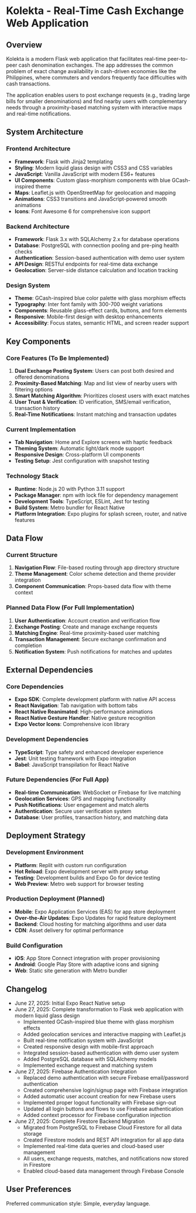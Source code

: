 # Kolekta - Real-Time Cash Exchange Web Application

## Overview

Kolekta is a modern Flask web application that facilitates real-time peer-to-peer cash denomination exchanges. The app addresses the common problem of exact change availability in cash-driven economies like the Philippines, where commuters and vendors frequently face difficulties with cash transactions.

The application enables users to post exchange requests (e.g., trading large bills for smaller denominations) and find nearby users with complementary needs through a proximity-based matching system with interactive maps and real-time notifications.

## System Architecture

### Frontend Architecture
- **Framework**: Flask with Jinja2 templating
- **Styling**: Modern liquid glass design with CSS3 and CSS variables
- **JavaScript**: Vanilla JavaScript with modern ES6+ features
- **UI Components**: Custom glass-morphism components with blue GCash-inspired theme
- **Maps**: Leaflet.js with OpenStreetMap for geolocation and mapping
- **Animations**: CSS3 transitions and JavaScript-powered smooth animations
- **Icons**: Font Awesome 6 for comprehensive icon support

### Backend Architecture
- **Framework**: Flask 3.x with SQLAlchemy 2.x for database operations
- **Database**: PostgreSQL with connection pooling and pre-ping health checks
- **Authentication**: Session-based authentication with demo user system
- **API Design**: RESTful endpoints for real-time data exchange
- **Geolocation**: Server-side distance calculation and location tracking

### Design System
- **Theme**: GCash-inspired blue color palette with glass morphism effects
- **Typography**: Inter font family with 300-700 weight variations
- **Components**: Reusable glass-effect cards, buttons, and form elements
- **Responsive**: Mobile-first design with desktop enhancements
- **Accessibility**: Focus states, semantic HTML, and screen reader support

## Key Components

### Core Features (To Be Implemented)
1. **Dual Exchange Posting System**: Users can post both desired and offered denominations
2. **Proximity-Based Matching**: Map and list view of nearby users with filtering options
3. **Smart Matching Algorithm**: Prioritizes closest users with exact matches
4. **User Trust & Verification**: ID verification, SMS/email verification, transaction history
5. **Real-Time Notifications**: Instant matching and transaction updates

### Current Implementation
- **Tab Navigation**: Home and Explore screens with haptic feedback
- **Theming System**: Automatic light/dark mode support
- **Responsive Design**: Cross-platform UI components
- **Testing Setup**: Jest configuration with snapshot testing

### Technology Stack
- **Runtime**: Node.js 20 with Python 3.11 support
- **Package Manager**: npm with lock file for dependency management
- **Development Tools**: TypeScript, ESLint, Jest for testing
- **Build System**: Metro bundler for React Native
- **Platform Integration**: Expo plugins for splash screen, router, and native features

## Data Flow

### Current Structure
1. **Navigation Flow**: File-based routing through app directory structure
2. **Theme Management**: Color scheme detection and theme provider integration
3. **Component Communication**: Props-based data flow with theme context

### Planned Data Flow (For Full Implementation)
1. **User Authentication**: Account creation and verification flow
2. **Exchange Posting**: Create and manage exchange requests
3. **Matching Engine**: Real-time proximity-based user matching
4. **Transaction Management**: Secure exchange confirmation and completion
5. **Notification System**: Push notifications for matches and updates

## External Dependencies

### Core Dependencies
- **Expo SDK**: Complete development platform with native API access
- **React Navigation**: Tab navigation with bottom tabs
- **React Native Reanimated**: High-performance animations
- **React Native Gesture Handler**: Native gesture recognition
- **Expo Vector Icons**: Comprehensive icon library

### Development Dependencies
- **TypeScript**: Type safety and enhanced developer experience
- **Jest**: Unit testing framework with Expo integration
- **Babel**: JavaScript transpilation for React Native

### Future Dependencies (For Full App)
- **Real-time Communication**: WebSocket or Firebase for live matching
- **Geolocation Services**: GPS and mapping functionality
- **Push Notifications**: User engagement and match alerts
- **Authentication**: Secure user verification system
- **Database**: User profiles, transaction history, and matching data

## Deployment Strategy

### Development Environment
- **Platform**: Replit with custom run configuration
- **Hot Reload**: Expo development server with proxy setup
- **Testing**: Development builds and Expo Go for device testing
- **Web Preview**: Metro web support for browser testing

### Production Deployment (Planned)
- **Mobile**: Expo Application Services (EAS) for app store deployment
- **Over-the-Air Updates**: Expo Updates for rapid feature deployment
- **Backend**: Cloud hosting for matching algorithms and user data
- **CDN**: Asset delivery for optimal performance

### Build Configuration
- **iOS**: App Store Connect integration with proper provisioning
- **Android**: Google Play Store with adaptive icons and signing
- **Web**: Static site generation with Metro bundler

## Changelog

- June 27, 2025: Initial Expo React Native setup
- June 27, 2025: Complete transformation to Flask web application with modern liquid glass design
  - Implemented GCash-inspired blue theme with glass morphism effects
  - Added geolocation services and interactive mapping with Leaflet.js
  - Built real-time notification system with JavaScript
  - Created responsive design with mobile-first approach
  - Integrated session-based authentication with demo user system
  - Added PostgreSQL database with SQLAlchemy models
  - Implemented exchange request and matching system
- June 27, 2025: Firebase Authentication Integration
  - Replaced demo authentication with secure Firebase email/password authentication
  - Created comprehensive login/signup page with Firebase integration
  - Added automatic user account creation for new Firebase users
  - Implemented proper logout functionality with Firebase sign-out
  - Updated all login buttons and flows to use Firebase authentication
  - Added context processor for Firebase configuration injection
- June 27, 2025: Complete Firestore Backend Migration
  - Migrated from PostgreSQL to Firebase Cloud Firestore for all data storage
  - Created Firestore models and REST API integration for all app data
  - Implemented real-time data queries and cloud-based user management
  - All users, exchange requests, matches, and notifications now stored in Firestore
  - Enabled cloud-based data management through Firebase Console

## User Preferences

Preferred communication style: Simple, everyday language.